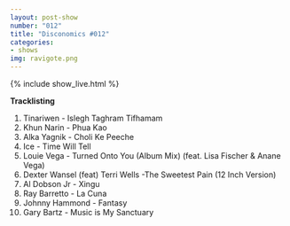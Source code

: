 ```yaml
---
layout: post-show
number: "012"
title: "Disconomics #012"
categories:
- shows
img: ravigote.png
---
```


{% include show_live.html %}

**Tracklisting**

1. Tinariwen - Islegh Taghram Tifhamam
1. Khun Narin - Phua Kao
1. Alka Yagnik - Choli Ke Peeche
1. Ice - Time Will Tell
1. Louie Vega - Turned Onto You (Album Mix) (feat. Lisa Fischer & Anane Vega)
1. Dexter Wansel (feat) Terri Wells -The Sweetest Pain (12 Inch Version)
1. Al Dobson Jr - Xingu
1. Ray Barretto - La Cuna
1. Johnny Hammond - Fantasy
1. Gary Bartz - Music is My Sanctuary

